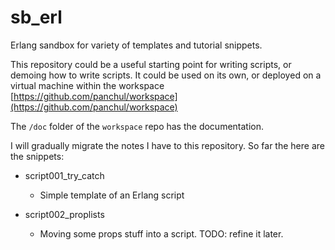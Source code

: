 # sb_erl

Erlang sandbox for variety of templates and tutorial snippets.

This repository could be a useful starting point for writing scripts, or demoing how to write scripts.
It could be used on its own, or deployed on a virtual machine within the workspace [https://github.com/panchul/workspace](https://github.com/panchul/workspace)

The ```/doc``` folder of the ```workspace``` repo has the documentation. 

I will gradually migrate the notes I have to this repository. So far the here are the snippets:

+ script001_try_catch
     - Simple template of an Erlang script

+ script002_proplists
     - Moving some props stuff into a script. TODO: refine it later.


     
